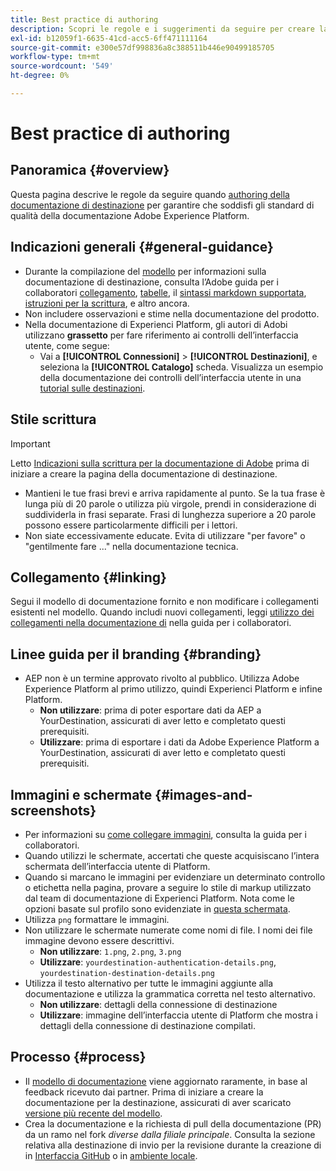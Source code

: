 ```yaml
---
title: Best practice di authoring
description: Scopri le regole e i suggerimenti da seguire per creare la pagina della documentazione di destinazione in modo che soddisfi gli standard di qualità della documentazione di Adobe Experience Platform.
exl-id: b12059f1-6635-41cd-acc5-6ff471111164
source-git-commit: e300e57df998836a8c388511b446e90499185705
workflow-type: tm+mt
source-wordcount: '549'
ht-degree: 0%

---
```


# Best practice di authoring

## Panoramica {#overview}

Questa pagina descrive le regole da seguire quando [authoring della documentazione di destinazione](./documentation-instructions.md) per garantire che soddisfi gli standard di qualità della documentazione Adobe Experience Platform.

## Indicazioni generali {#general-guidance}

* Durante la compilazione del [modello](./self-service-template.md) per informazioni sulla documentazione di destinazione, consulta l’Adobe guida per i collaboratori [collegamento](https://experienceleague.adobe.com/docs/contributor/contributor-guide/writing-essentials/linking.html), [tabelle](https://experienceleague.adobe.com/docs/contributor/contributor-guide/writing-essentials/markdown.html#tables), il [sintassi markdown supportata](https://experienceleague.adobe.com/docs/contributor/contributor-guide/writing-essentials/markdown.html), [istruzioni per la scrittura](https://experienceleague.adobe.com/docs/contributor/contributor-guide/writing-essentials/general-writing-guidance.html), e altro ancora.
* Non includere osservazioni e stime nella documentazione del prodotto.
* Nella documentazione di Experienci Platform, gli autori di Adobi utilizzano **grassetto** per fare riferimento ai controlli dell’interfaccia utente, come segue:
   * Vai a **[!UICONTROL Connessioni]** > **[!UICONTROL Destinazioni]**, e seleziona la **[!UICONTROL Catalogo]** scheda. Visualizza un esempio della documentazione dei controlli dell’interfaccia utente in una [tutorial sulle destinazioni](https://experienceleague.adobe.com/docs/experience-platform/destinations/ui/activate/activate-batch-profile-destinations.html#select-destination).

## Stile scrittura

>[!IMPORTANT]
>
>Letto [Indicazioni sulla scrittura per la documentazione di Adobe](https://experienceleague.adobe.com/docs/contributor/contributor-guide/writing-essentials/general-writing-guidance.html) prima di iniziare a creare la pagina della documentazione di destinazione.

* Mantieni le tue frasi brevi e arriva rapidamente al punto. Se la tua frase è lunga più di 20 parole o utilizza più virgole, prendi in considerazione di suddividerla in frasi separate. Frasi di lunghezza superiore a 20 parole possono essere particolarmente difficili per i lettori.
* Non siate eccessivamente educate. Evita di utilizzare &quot;per favore&quot; o &quot;gentilmente fare ...&quot; nella documentazione tecnica.

## Collegamento {#linking}

Segui il modello di documentazione fornito e non modificare i collegamenti esistenti nel modello. Quando includi nuovi collegamenti, leggi [utilizzo dei collegamenti nella documentazione di](https://experienceleague.adobe.com/docs/contributor/contributor-guide/writing-essentials/linking.html) nella guida per i collaboratori.

## Linee guida per il branding {#branding}

* AEP non è un termine approvato rivolto al pubblico. Utilizza Adobe Experience Platform al primo utilizzo, quindi Experienci Platform e infine Platform.
   * **Non utilizzare**: prima di poter esportare dati da AEP a YourDestination, assicurati di aver letto e completato questi prerequisiti.
   * **Utilizzare**: prima di esportare i dati da Adobe Experience Platform a YourDestination, assicurati di aver letto e completato questi prerequisiti.

## Immagini e schermate {#images-and-screenshots}

* Per informazioni su [come collegare immagini](https://experienceleague.adobe.com/docs/contributor/contributor-guide/writing-essentials/markdown.html#images), consulta la guida per i collaboratori.
* Quando utilizzi le schermate, accertati che queste acquisiscano l’intera schermata dell’interfaccia utente di Platform.
* Quando si marcano le immagini per evidenziare un determinato controllo o etichetta nella pagina, provare a seguire lo stile di markup utilizzato dal team di documentazione di Experienci Platform. Nota come le opzioni basate sul profilo sono evidenziate in [questa schermata](/help/destinations/catalog/cloud-storage/amazon-s3.md#export-type-frequency).
* Utilizza `png` formattare le immagini.
* Non utilizzare le schermate numerate come nomi di file. I nomi dei file immagine devono essere descrittivi.
   * **Non utilizzare**: `1.png`, `2.png`, `3.png`
   * **Utilizzare**: `yourdestination-authentication-details.png`, `yourdestination-destination-details.png`
* Utilizza il testo alternativo per tutte le immagini aggiunte alla documentazione e utilizza la grammatica corretta nel testo alternativo.
   * **Non utilizzare**: dettagli della connessione di destinazione
   * **Utilizzare**: immagine dell’interfaccia utente di Platform che mostra i dettagli della connessione di destinazione compilati.

## Processo {#process}

* Il [modello di documentazione](./self-service-template.md) viene aggiornato raramente, in base al feedback ricevuto dai partner. Prima di iniziare a creare la documentazione per la destinazione, assicurati di aver scaricato [versione più recente del modello](../assets/docs-framework/yourdestination-template.zip).
* Crea la documentazione e la richiesta di pull della documentazione (PR) da un ramo nel fork *diverse dalla filiale principale*. Consulta la sezione relativa alla destinazione di invio per la revisione durante la creazione di in [Interfaccia GitHub](./use-github-interface-to-create-documentation.md#submit-review) o in [ambiente locale](./work-in-local-environment.md#submit-review).
